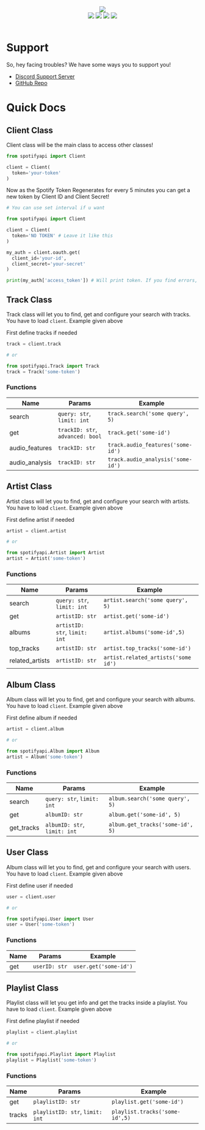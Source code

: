 <div align="center">
  <img src="https://github.com/Scientific-Guy/decimaldev/blob/master/assets/Spotify-api.png?raw=true">
  <div>
    <a href="https://pypi.org/project/spotify-api.py/"><img src="https://img.shields.io/pypi/l/spotify-api.py?label=License&style=for-the-badge"></a>
    <a href="https://pypi.org/project/spotify-api.py/"><img src="https://img.shields.io/pypi/v/spotify-api.py?label=Version&style=for-the-badge"></a>
    <a href="https://pypi.org/project/spotify-api.py/"><img src="https://img.shields.io/pypi/format/spotify-api.py?label=Format&style=for-the-badge"></a>
    <a href="https://github.com/spotify-api/spotify-api.py/"><img src="https://img.shields.io/github/repo-size/scientific-guy/spotify-api.py?label=Size&style=for-the-badge"></a>
  </div><br>
</div>

# Support

So, hey facing troubles? We have some ways you to support you!

- [Discord Support Server](https://discord.gg/FrduEZd)
- [GitHub Repo](https://github.com/spotify-api/spotify-api.py/)

# Quick Docs

## Client Class

Client class will be the main class to access other classes!

```py
from spotifyapi import Client

client = Client(
  token='your-token'
)
```

Now as the Spotify Token Regenerates for every 5 minutes you can get a new token by Client ID and Client Secret!

```py
# You can use set interval if u want

from spotifyapi import Client

client = Client(
  token='NO TOKEN' # Leave it like this
)

my_auth = client.oauth.get(
  client_id='your-id',
  client_secret='your-secret'
)

print(my_auth['access_token']) # Will print token. If you find errors, you can create an issue in Github repo
```

## Track Class

Track class will let you to find, get and configure your search with tracks. You have to load `client`. Example given above

First define tracks if needed

```py
track = client.track

# or

from spotifyapi.Track import Track
track = Track('some-token')
```

### Functions

| Name           | Params                           | Example                           |
| -------------- | -------------------------------- | --------------------------------- |
| search         | `query: str`, `limit: int`       | `track.search('some query', 5)`   |
| get            | `trackID: str`, `advanced: bool` | `track.get('some-id')`            |
| audio_features | `trackID: str`                   | `track.audio_features('some-id')` |
| audio_analysis | `trackID: str`                   | `track.audio_analysis('some-id')` |

## Artist Class

Artist class will let you to find, get and configure your search with artists. You have to load `client`. Example given above

First define artist if needed

```py
artist = client.artist

# or

from spotifyapi.Artist import Artist
artist = Artist('some-token')
```

### Functions

| Name            | Params                        | Example                             |
| --------------- | ----------------------------- | ----------------------------------- |
| search          | `query: str`, `limit: int`    | `artist.search('some query', 5)`    |
| get             | `artistID: str`               | `artist.get('some-id')`             |
| albums          | `artistID: str`, `limit: int` | `artist.albums('some-id',5)`        |
| top_tracks      | `artistID: str`               | `artist.top_tracks('some-id')`      |
| related_artists | `artistID: str`               | `artist.related_artists('some id')` |

## Album Class

Album class will let you to find, get and configure your search with albums. You have to load `client`. Example given above

First define album if needed

```py
artist = client.album

# or

from spotifyapi.Album import Album
artist = Album('some-token')
```

### Functions

| Name       | Params                       | Example                          |
| ---------- | ---------------------------- | -------------------------------- |
| search     | `query: str`, `limit: int`   | `album.search('some query', 5)`  |
| get        | `albumID: str`               | `album.get('some-id', 5)`        |
| get_tracks | `albumID: str`, `limit: int` | `album.get_tracks('some-id', 5)` |

## User Class

Album class will let you to find, get and configure your search with users. You have to load `client`. Example given above

First define user if needed

```py
user = client.user

# or

from spotifyapi.User import User
user = User('some-token')
```

### Functions

| Name | Params        | Example               |
| ---- | ------------- | --------------------- |
| get  | `userID: str` | `user.get('some-id')` |

## Playlist Class

Playlist class will let you get info and get the tracks inside a playlist. You have to load `client`. Example given above

First define playlist if needed

```py
playlist = client.playlist

# or

from spotifyapi.Playlist import Playlist
playlist = Playlist('some-token')
```

### Functions

| Name   | Params                          | Example                        |
| ------ | ------------------------------- | -------------------------------|
| get    | `playlistID: str`               | `playlist.get('some-id')`      |
| tracks | `playlistID: str`, `limit: int` | `playlist.tracks('some-id',5)` |
